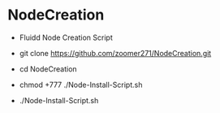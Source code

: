 # NodeCreation

* Fluidd Node Creation Script

* git clone https://github.com/zoomer271/NodeCreation.git
* cd NodeCreation
* chmod +777 ./Node-Install-Script.sh
* ./Node-Install-Script.sh
